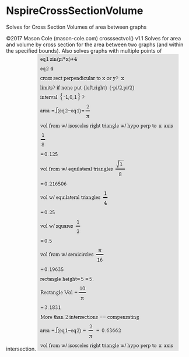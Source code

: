 # NspireCrossSectionVolume
Solves for Cross Section Volumes of area between graphs


©2017 Mason Cole (mason-cole.com)
crosssectvol() v1.1
Solves for area and volume by cross section for the area between two graphs (and within the specified bounds). Also solves graphs with multiple points of intersection.
![alt tag](./ExamplePic1.PNG)
